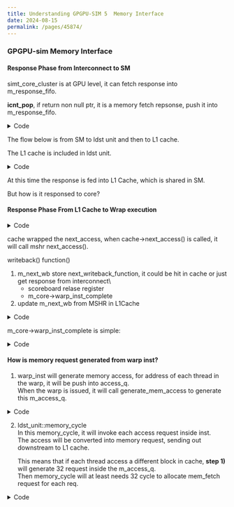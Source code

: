 ```yaml
---
title: Understanding GPGPU-SIM 5  Memory Interface
date: 2024-08-15
permalink: /pages/45874/
---
```


### GPGPU-sim Memory Interface

#### Response Phase from Interconnect to SM

simt_core_cluster is at GPU level, it can fetch response into m_response_fifo.

**icnt_pop**, if return non null ptr, it is a memory fetch repsonse, push it into m_response_fifo.

<details>
  <summary>Code</summary>
	
```
// @@@@@@ shader.cc

void simt_core_cluster::icnt_cycle()
{
    // pop from upward queue (GMMU to CU) of cluster and push it to the one in core (SM/CU)
    if ( !m_gmmu_cu_queue.empty() ) {
      mem_fetch *mf = m_gmmu_cu_queue.front();
      ...
      m_core[cid]->accept_access_response(mf);
    } 
    
    // pop it from the downward queue (CU to GMMU) of the core (SM/CU) and push it to the one in cluster (TPC)
    for (unsigned i=0; i < m_config->n_simt_cores_per_cluster; i++) {
       if (!m_core[i]->empty_cu_gmmu_queue()){
          mem_fetch *mf = m_core[i]->front_cu_gmmu_queue();
          ...
          m_cu_gmmu_queue.push_front(mf);
       }
    }

    // Forward response from GPU response fifo into shader core (SM) response fifo
    if( !m_response_fifo.empty() ) {
        mem_fetch *mf = m_response_fifo.front();
        unsigned cid = m_config->sid_to_cid(mf->get_sid());
        ...
            // data response
            if( !m_core[cid]->ldst_unit_response_buffer_full() ) {
                m_response_fifo.pop_front();
                // GPU ---> SM
                m_core[cid]->accept_ldst_unit_response(mf);
            }
        }
    }

    // Accept Response from Interconnect Network
    if( m_response_fifo.size() < m_config->n_simt_ejection_buffer_size ) {
        mem_fetch *mf = (mem_fetch*) ::icnt_pop(m_cluster_id);
        if (!mf) 
            return;

        // The packet size varies depending on the type of request: 
        // - For read request and atomic request, the packet contains the data 
        // - For write-ack, the packet only has control metadata
        ...
        m_stats->m_incoming_traffic_stats->record_traffic(mf, packet_size); 
        mf->set_status(IN_CLUSTER_TO_SHADER_QUEUE,gpu_sim_cycle+gpu_tot_sim_cycle);
        ...
        // Interconnect to GPU
        m_response_fifo.push_back(mf);
        m_stats->n_mem_to_simt[m_cluster_id] += mf->get_num_flits(false);
    } 
}
```

</details>

The flow below is from SM to ldst unit and then to L1 cache.

The L1 cache is included in ldst unit.

<details>
  <summary>Code</summary>
	
```

void shader_core_ctx::accept_ldst_unit_response(mem_fetch * mf) 
{
   m_ldst_unit->fill(mf);
}

void ldst_unit::fill( mem_fetch *mf )
{
    mf->set_status(IN_SHADER_LDST_RESPONSE_FIFO,gpu_sim_cycle+gpu_tot_sim_cycle);
    m_response_fifo.push_back(mf);
}

void ldst_unit::cycle()
{
   writeback();
   ...
   if( !m_response_fifo.empty() ) {
       mem_fetch *mf = m_response_fifo.front();
       ...
    	   if( mf->get_type() == WRITE_ACK || ( m_config->gpgpu_perfect_mem && mf->get_is_write() )) {
               m_core->store_ack(mf);
               m_response_fifo.pop_front();

               if ( m_gpu->get_global_memory()->is_page_managed(mf->get_mem_access().get_addr(), mf->get_mem_access().get_size()) ) {
                    m_gpu->getGmmu()->reserve_pages_remove(mf->get_mem_access().get_addr(), mf->get_mem_access().get_uid());
               }
               ...
           } else {
              ...
              if (m_L1D->fill_port_free()) {
                   m_L1D->fill(mf,gpu_sim_cycle+gpu_tot_sim_cycle);
                   m_response_fifo.pop_front();
              }
           }
       }
   }
```

</details>

At this time the response is fed into L1 Cache, which is shared in SM.

But how is it responsed to core?

#### Response Phase From L1 Cache to Wrap execution

<details>
  <summary>Code</summary>
	
```
/// @@@@@@ gpu-cache.cc
/// Interface for response from lower memory level (model bandwidth restictions in caller)
void baseline_cache::fill(mem_fetch *mf, unsigned time){
    ...
    if ( m_config.m_alloc_policy == ON_MISS )
        m_tag_array->fill(e->second.m_cache_index,time);
    else if ( m_config.m_alloc_policy == ON_FILL )
        m_tag_array->fill(e->second.m_block_addr,time);

    m_mshrs.mark_ready(e->second.m_block_addr, has_atomic);
    ...
}

/// Accept a new cache fill response: mark entry ready for processing
void mshr_table::mark_ready( new_addr_type block_addr, bool &has_atomic ){
    ...
    m_current_response.push_back( block_addr );
    ...
}

/// Returns next ready access
mem_fetch *mshr_table::next_access(){
    ...
    new_addr_type block_addr = m_current_response.front();
    ...
    mem_fetch *result = m_data[block_addr].m_list.front();
    return result;
}
```

</details>

cache wrapped the next_access, when cache->next_access() is called, it will call mshr next_access().


writeback() function()
1. m_next_wb store next_writeback_function, it could be hit in cache or just get response from interconnect\
   - scoreboard relase register
   - m_core->warp_inst_complete
2. update m_next_wb from MSHR in L1Cache

<details>
  <summary>Code</summary>
	
```
void ldst_unit::writeback()
{
    // process next instruction that is going to writeback
    if( !m_next_wb.empty() ) {
        if( m_operand_collector->writeback(m_next_wb) ) {
            bool insn_completed = false; 
            for( unsigned r=0; r < 4; r++ ) {
                if( m_next_wb.out[r] > 0 ) {
		    ...
		    else { // shared 
                        m_scoreboard->releaseRegister( m_next_wb.warp_id(), m_next_wb.out[r] );
                        insn_completed = true; 
                    }
                }
            }
            if( insn_completed ) {
                m_core->warp_inst_complete(m_next_wb);
            }
            m_next_wb.clear();
            m_last_inst_gpu_sim_cycle = gpu_sim_cycle;
            m_last_inst_gpu_tot_sim_cycle = gpu_tot_sim_cycle;
        }
    }


    for( unsigned c = 0; m_next_wb.empty() && (c < m_num_writeback_clients); c++ ) {
        case 4: 
            if( m_L1D && m_L1D->access_ready() ) {
                mem_fetch *mf = m_L1D->next_access();
                m_next_wb = mf->get_inst();

                if ( m_gpu->get_global_memory()->is_page_managed(mf->get_mem_access().get_addr(), mf->get_mem_access().get_size()) ) { 
                    m_gpu->getGmmu()->reserve_pages_remove(mf->get_mem_access().get_addr(), mf->get_mem_access().get_uid());
                }
		 
                delete mf;
                serviced_client = next_client; 
            }
    }
}
```

</details>

m_core->warp_inst_complete is simple:

<details>
  <summary>Code</summary>
	
```
void shader_core_ctx::warp_inst_complete(const warp_inst_t &inst)
{
  ...
  m_gpu->gpu_sim_insn += inst.active_count();
  inst.completed(gpu_tot_sim_cycle + gpu_sim_cycle);
  ...
}
```

</details>

#### How is memory request generated from warp inst?
1. warp_inst will generate memory access, for address of each thread in the warp, it will be push into access_q.\
   When the warp is issued, it will call generate_mem_access to generate this m_access_q.

<details>
  <summary>Code</summary>
	
```
// @@@@@@ abstract_hardware_mode.cc
void warp_inst_t::generate_mem_accesses()
{
    if( cache_block_size ) {
	...
        for( unsigned thread=0; thread < m_config->warp_size; thread++ ) {
            new_addr_type addr = m_per_scalar_thread[thread].memreqaddr[0];
            unsigned block_address = line_size_based_tag_func(addr,cache_block_size);
            accesses[block_address].set(thread);
        }
        for( a=accesses.begin(); a != accesses.end(); ++a ) 
            m_accessq.push_back( mem_access_t(access_type,a->first,cache_block_size,is_write,a->second,byte_mask) );
}

// The above function is called by:
void shader_core_ctx::func_exec_inst( warp_inst_t &inst )
{
    execute_warp_inst_t(inst);
    if( inst.is_load() || inst.is_store() )
        inst.generate_mem_accesses();
}

void shader_core_ctx::issue_warp( register_set& pipe_reg_set, const warp_inst_t* next_inst, const active_mask_t &active_mask, unsigned warp_id )
{
    warp_inst_t** pipe_reg = pipe_reg_set.get_free();
    ...
    m_warp[warp_id].ibuffer_free();
    ...
    **pipe_reg = *next_inst; // static instruction information
    (*pipe_reg)->issue( active_mask, warp_id, gpu_tot_sim_cycle + gpu_sim_cycle, m_warp[warp_id].get_dynamic_warp_id() ); // dynamic instruction information
    m_stats->shader_cycle_distro[2+(*pipe_reg)->active_count()]++;
    func_exec_inst( **pipe_reg );
    ...
    updateSIMTStack(warp_id,*pipe_reg);
    m_scoreboard->reserveRegisters(*pipe_reg);
    m_warp[warp_id].set_next_pc(next_inst->pc + next_inst->isize);
}
```  

</details>

2. ldst_unit::memory_cycle\
   In this memory_cycle, it will invoke each access request inside inst.\
   The access will be converted into memory request, sending out downstream to L1 cache.

   This means that if each thread access a different block in cache, **step 1)** will generate 32 request inside the m_access_q.\
   Then memory_cycle will at least needs 32 cycle to allocate mem_fetch request for each req.

<details>
  <summary>Code</summary>
	
```
// shader.cc
bool ldst_unit::memory_cycle( warp_inst_t &inst, mem_stage_stall_type &stall_reason, mem_stage_access_type &access_type )
{
   if ( !inst.accessq_empty() ) {
       	const mem_access_t &access = inst.accessq_front();
        if( bypassL1D ) {
           // bypass L1 cache
           unsigned control_size = inst.is_store() ? WRITE_PACKET_SIZE : READ_PACKET_SIZE;
           unsigned size = access.get_size() + control_size;
           if( m_icnt->full(size, inst.is_store() || inst.isatomic()) ) {
               stall_cond = ICNT_RC_FAIL;
           } else {
               mem_fetch *mf = m_mf_allocator->alloc(inst,access);
               m_icnt->push(mf);

	       inst.accessq_pop_front();
               //inst.clear_active( access.get_warp_mask() );
               if( inst.is_load() ) { 
                  for( unsigned r=0; r < 4; r++) 
                      if(inst.out[r] > 0) 
                          assert( m_pending_writes[inst.warp_id()][inst.out[r]] > 0 );
               } else if( inst.is_store() ) 
                  m_core->inc_store_req( inst.warp_id() );
           }
       } else {
           stall_cond = process_memory_access_queue(m_L1D,inst);
       }
   }
}

mem_stage_stall_type ldst_unit::process_memory_access_queue( cache_t *cache, warp_inst_t &inst )
{
    ...
    mem_fetch *mf = m_mf_allocator->alloc(inst,inst.accessq_front());
    enum cache_request_status status = cache->access(mf->get_addr(),mf,gpu_sim_cycle+gpu_tot_sim_cycle,events);
    return process_cache_access( cache, mf->get_addr(), inst, events, mf, status );
}

mem_fetch *alloc( new_addr_type addr, mem_access_type type, unsigned size, bool wr ) const 
{
    mem_access_t access( type, addr, size, wr );
    mem_fetch *mf = new mem_fetch( access, 
    		       NULL,
    		       wr?WRITE_PACKET_SIZE:READ_PACKET_SIZE, 
    		       -1, 
    		       m_core_id, 
    		       m_cluster_id,
    		       m_memory_config );
    	return mf;
}

```

</details>
